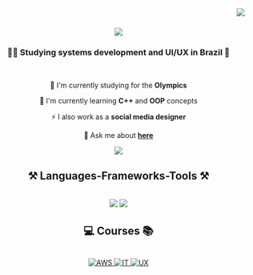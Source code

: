 <img align="right" src="https://visitor-badge.laobi.icu/badge?page_id=isaac-diniz.isaac-diniz" />
<h1 align="center">
    <img src="https://readme-typing-svg.herokuapp.com/?font=Righteous&size=35&center=true&vCenter=true&width=500&height=70&duration=4000&lines=Hi+There!+👋;+I'm+Isaac+Diniz!;" />
</h1>
<h3 align="center">👨‍💻 Studying systems development and UI/UX in Brazil 🎨</h3>
<br/>
<div align="center">

 🔭 I'm currently studying for the **Olympics**

 🌱 I'm currently learning **C++** and **OOP** concepts
 
 ⚡ I also work as a **social media designer**

💬 Ask me about **[here](https://github.com/isaac-diniz/isaac-diniz/issues)**
</div>
<div align="center"> 
  <a href="mailto:dinizisaac266@gmail.com">
    <img src="https://img.shields.io/badge/Gmail-333333?style=for-the-badge&logo=gmail&logoColor=red"/>
  </a>
</div>
<h2 align="center">⚒️ Languages-Frameworks-Tools ⚒️</h2>
<br/>
<div align="center">
    <img src="https://skillicons.dev/icons?i=github,figma,git" />
    <img src="https://skillicons.dev/icons?i=python,cpp,java,spring,css,html,javascript" /><br>
</div>
<h2 align="center">💻 Courses 📚</h2>
<br/>
<div align="center">
    <a href="[https://www.credly.com/badges/deb3a6b1-186a-413f-9322-ff8380e5745c/public_url](https://www.credly.com/badges/d807e74f-7a3f-4d27-a281-32372362777b/public_url)">
        <img src="https://images.credly.com/size/220x220/images/73e4a58b-a8ef-41a3-a7db-9183dd269882/image.png" alt="AWS">
    </a>
    <a href="[https://www.credly.com/badges/6fc0f7e6-c7cc-4690-bc7b-0d0698a4e9a7/public_url](https://www.credly.com/badges/c15763cb-52db-4342-bee0-3f3c698378f3/public_url)">
        <img src="https://images.credly.com/size/220x220/images/fb97a12f-c0f1-4f37-9b7d-4a830199fe84/GCC_badge_IT_Support_1000x1000.png" alt="IT">
    </a>
    <a href="[https://www.credly.com/badges/3c77930f-3a37-455b-a9ee-7a330cfd3a65/public_url](https://www.credly.com/badges/2e63d8ce-2246-4e68-a9f2-0e7dee54f473/public_url)">
        <img src="https://images.credly.com/size/220x220/images/f4b9febb-69f6-46d8-8797-1e504ebfe0f8/GCC_badge_UX_1000x1000.png" alt="UX">
    </a>
</div>
